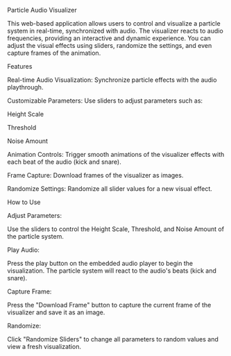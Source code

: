 Particle Audio Visualizer

This web-based application allows users to control and visualize a particle system in real-time, synchronized with audio. The visualizer reacts to audio frequencies, providing an interactive and dynamic experience. You can adjust the visual effects using sliders, randomize the settings, and even capture frames of the animation.

Features

Real-time Audio Visualization: Synchronize particle effects with the audio playthrough.

Customizable Parameters: Use sliders to adjust parameters such as:

Height Scale

Threshold

Noise Amount

Animation Controls: Trigger smooth animations of the visualizer effects with each beat of the audio (kick and snare).

Frame Capture: Download frames of the visualizer as images.

Randomize Settings: Randomize all slider values for a new visual effect.

How to Use

Adjust Parameters:

Use the sliders to control the Height Scale, Threshold, and Noise Amount of the particle system.

Play Audio:

Press the play button on the embedded audio player to begin the visualization. The particle system will react to the audio's beats (kick and snare).

Capture Frame:

Press the "Download Frame" button to capture the current frame of the visualizer and save it as an image.

Randomize:

Click "Randomize Sliders" to change all parameters to random values and view a fresh visualization.